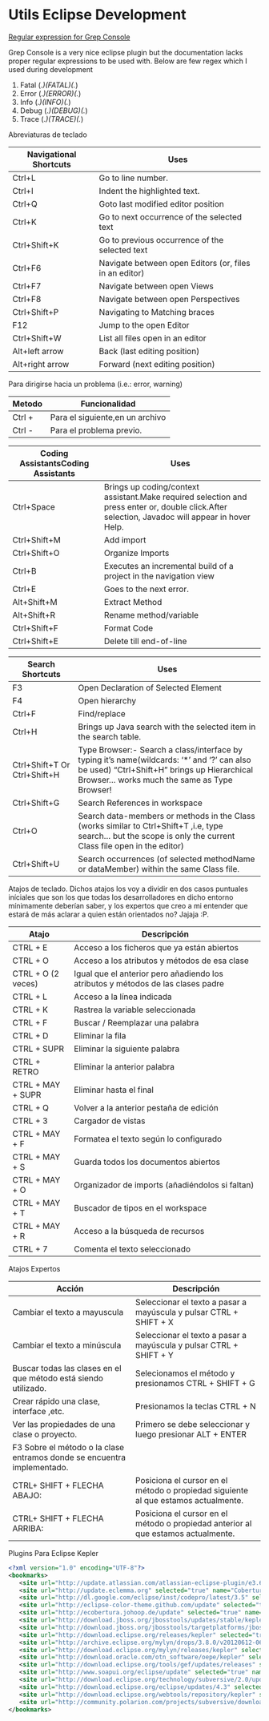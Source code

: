 # Utils Eclipse Development

[Regular expression for Grep Console](https://marketplace.eclipse.org/content/grep-console)

Grep Console is a very nice eclipse plugin but the documentation lacks proper regular expressions to be used with.
Below are few regex which I used during development

  1) Fatal     (.*)(FATAL)(.*) 
  2) Error    (.*)(ERROR)(.*) 
  3) Info      (.*)(INFO)(.*) 
  4) Debug  (.*)(DEBUG)(.*) 
  5) Trace   (.*)(TRACE)(.*)



Abreviaturas de teclado

|  Navigational Shortcuts | Uses  |  
|---|---|
| Ctrl+L |  Go to line number. |
| Ctrl+I | Indent the highlighted text.  |
|Ctrl+Q | Goto last modified editor position  |
|Ctrl+K | Go to next occurrence of the selected text  |
|Ctrl+Shift+K |  Go to previous occurrence of the selected text |
|Ctrl+F6 | Navigate between open Editors (or, files in an editor)  |
|Ctrl+F7 | Navigate between open Views  |
|Ctrl+F8 | Navigate between open Perspectives  |
|Ctrl+Shift+P |  Navigating to Matching braces |
|F12 | Jump to the open Editor  |
|Ctrl+Shift+W | List all files open in an editor  |
|Alt+left arrow | Back (last editing position)  |
|Alt+right arrow  |  Forward (next editing position) |

Para dirigirse hacia un problema (i.e.: error, warning)

|Metodo| Funcionalidad|
|---|---|
|Ctrl +|Para el siguiente,en un archivo|
|Ctrl -|Para el problema previo.|



|  Coding AssistantsCoding Assistants |  Uses |  
|---|---|
|Ctrl+Space|Brings up coding/context assistant.Make required selection and press enter or, double click.After selection, Javadoc will appear in hover Help.|
|Ctrl+Shift+M|Add import|
|Ctrl+Shift+O|Organize Imports|
|Ctrl+B|Executes an incremental build of a project in the navigation view
|Ctrl+E|Goes to the next error.|
|Alt+Shift+M|Extract Method|
|Alt+Shift+R|Rename method/variable|
|Ctrl+Shift+F|Format Code|
|Ctrl+Shift+E|Delete till end-of-line|



|Search Shortcuts|Uses|
|---|---|
|F3|Open Declaration of Selected Element|
|F4|Open hierarchy|
|Ctrl+F|Find/replace|
|Ctrl+H|Brings up Java search with the selected item in the search table.|
|Ctrl+Shift+T Or Ctrl+Shift+H|Type Browser:- Search a class/interface by typing it’s name(wildcards: ‘*’ and ‘?’ can also be used) “Ctrl+Shift+H” brings up Hierarchical Browser… works much the same as Type Browser!|
|Ctrl+Shift+G|Search References in workspace|
|Ctrl+O|Search data-members or methods in the Class (works similar to Ctrl+Shift+T ,i.e, type search… but the scope is only the current Class file open in the editor)|
|Ctrl+Shift+U|Search occurrences (of selected methodName or dataMember) within the same Class file.|

 Atajos de teclado. Dichos atajos los voy a dividir en dos casos puntuales iníciales que son los que todas los desarrolladores en dicho entorno mínimamente deberían saber, y los expertos que creo a mi entender que estará de más aclarar a quien están orientados no? Jajaja  :P.


|Atajo|Descripción|
|---|---|
|CTRL + E|    Acceso a los ficheros que ya están abiertos |
|CTRL + O|    Acceso a los atributos y métodos de esa clase|
|CTRL + O (2 veces)|    Igual que el anterior pero añadiendo los atributos y métodos de las clases padre|
|CTRL + L|    Acceso a la línea indicada|
|CTRL + K|    Rastrea la variable seleccionada|
|CTRL + F|    Buscar / Reemplazar una palabra|
|CTRL + D|    Eliminar la fila|
|CTRL + SUPR|    Eliminar la siguiente palabra|
|CTRL + RETRO|    Eliminar la anterior palabra|
|CTRL + MAY + SUPR|    Eliminar hasta el final|
|CTRL + Q|    Volver a la anterior pestaña de edición|
|CTRL + 3|    Cargador de vistas|
|CTRL + MAY + F|    Formatea el texto según lo configurado|
|CTRL + MAY + S|    Guarda todos los documentos abiertos|
|CTRL + MAY + O|    Organizador de imports (añadiéndolos si faltan)|
|CTRL + MAY + T|    Buscador de tipos en el workspace|
|CTRL + MAY + R|    Acceso a la búsqueda de recursos|
|CTRL + 7|    Comenta el texto seleccionado    |

Atajos Expertos

|Acción|    Descripción|
|---|---|
|Cambiar el texto a mayuscula|    Seleccionar el texto a pasar a mayúscula y pulsar CTRL + SHIFT + X|
|Cambiar el texto a minúscula|    Seleccionar el texto a pasar a mayúscula y pulsar CTRL + SHIFT + Y|
|Buscar todas las clases en el que método está siendo utilizado.|    Selecionamos el método y presionamos CTRL + SHIFT + G|
|Crear rápido una clase, interface ,etc.|    Presionamos la teclas CTRL + N|
|Ver las propiedades de una clase o proyecto.|    Primero se debe seleccionar y luego presionar ALT + ENTER|
|F3  Sobre el método  o la clase entramos donde se encuentra implementado.
|CTRL+ SHIFT + FLECHA ABAJO:| Posiciona el cursor en el método o propiedad siguiente al que estamos actualmente.|
|CTRL+ SHIFT + FLECHA ARRIBA:| Posiciona el cursor en el método o propiedad anterior al que estamos actualmente.|


Plugins Para Eclipse Kepler
```xml
<?xml version="1.0" encoding="UTF-8"?>
<bookmarks>
   <site url="http://update.atlassian.com/atlassian-eclipse-plugin/e3.6" selected="true" name="Atlassian Jira conector"/>
   <site url="http://update.eclemma.org" selected="true" name="Cobertura"/>
   <site url="http://dl.google.com/eclipse/inst/codepro/latest/3.5" selected="true" name="CodePro Google"/>
   <site url="http://eclipse-color-theme.github.com/update" selected="true" name="com.github.eclipsecolortheme.updatesite"/>
   <site url="http://ecobertura.johoop.de/update" selected="true" name="ecobertura"/>
   <site url="http://download.jboss.org/jbosstools/updates/stable/kepler/" selected="true" name="JBoss Tools 4.1 - Core - Stable Release Update Site"/>
   <site url="http://download.jboss.org/jbosstools/targetplatforms/jbosstoolstarget/kepler/" selected="true" name="JBoss Tools Target Platform - Kepler"/>
   <site url="http://download.eclipse.org/releases/kepler" selected="true" name="Kepler"/>
   <site url="http://archive.eclipse.org/mylyn/drops/3.8.0/v20120612-0600" selected="true" name="Mylyn for Eclipse 3.6, 3.7 and 3.8"/>
   <site url="http://download.eclipse.org/mylyn/releases/kepler" selected="true" name="Mylyn for Eclipse Kepler"/>
   <site url="http://download.oracle.com/otn_software/oepe/kepler" selected="true" name="Oracle Eclipse Pack for Eclipse"/>
   <site url="http://download.eclipse.org/tools/gef/updates/releases" selected="true" name="org.eclipse.gef.repository"/>
   <site url="http://www.soapui.org/eclipse/update" selected="true" name="SOAPUI"/>
   <site url="http://download.eclipse.org/technology/subversive/2.0/update-site/" selected="true" name="Subversive Site"/>
   <site url="http://download.eclipse.org/eclipse/updates/4.3" selected="true" name="The Eclipse Project Updates"/>
   <site url="http://download.eclipse.org/webtools/repository/kepler" selected="true" name="The Eclipse Web Tools Platform (WTP) software repository"/>
   <site url="http://community.polarion.com/projects/subversive/download/eclipse/4.0/update-site/" selected="true" name="Update Site"/>
</bookmarks>
```
